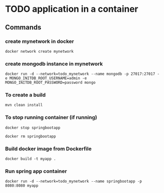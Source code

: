 # TODO application in a container 

## Commands 


### create mynetwork in docker 
    docker network create mynetwork

### create mongodb instance in mynetwork

    docker run -d --network=todo_mynetwork --name mongodb -p 27017:27017 -e MONGO_INITDB_ROOT_USERNAME=admin -e MONGO_INITDB_ROOT_PASSWORD=password mongo


### To create a build
    mvn clean install 
 
### To stop running container (if running)
    docker stop springbootapp

    docker rm springbootapp

### Build docker image from Dockerfile 

    docker build -t myapp .

### Run spring app container 

	docker run -d --network=todo_mynetwork --name springbootapp -p 8080:8080 myapp




